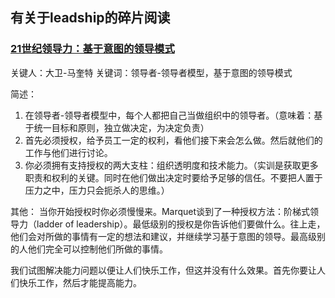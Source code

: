 ## 有关于leadship的碎片阅读


### [21世纪领导力：基于意图的领导模式](http://www.infoq.com/cn/news/2016/03/leadership-fit-marquet?utm_campaign=rightbar_v2&utm_source=infoq&utm_medium=news_link&utm_content=link_text)

关键人：大卫-马奎特
关键词：领导者-领导者模型，基于意图的领导模式

简述：
1. 在领导者-领导者模型中，每个人都把自己当做组织中的领导者。（意味着：基于统一目标和原则，独立做决定，为决定负责）
2. 首先必须授权，给予员工一定的权利，看他们接下来会怎么做。然后就他们的工作与他们进行讨论。
3. 你必须拥有支持授权的两大支柱：组织透明度和技术能力。（实训是获取更多职责和权利的关键。同时在他们做出决定时要给予足够的信任。不要把人置于压力之中，压力只会扼杀人的思维。）

其他：
当你开始授权时你必须慢慢来。Marquet谈到了一种授权方法：阶梯式领导力（ladder of leadership）。最低级别的授权是你告诉他们要做什么。往上走，他们会对所做的事情有一定的想法和建议，并继续学习基于意图的领导。最高级别的人他们完全可以控制他们所做的事情。

我们试图解决能力问题以便让人们快乐工作，但这并没有什么效果。首先你要让人们快乐工作，然后才能提高能力。

###
